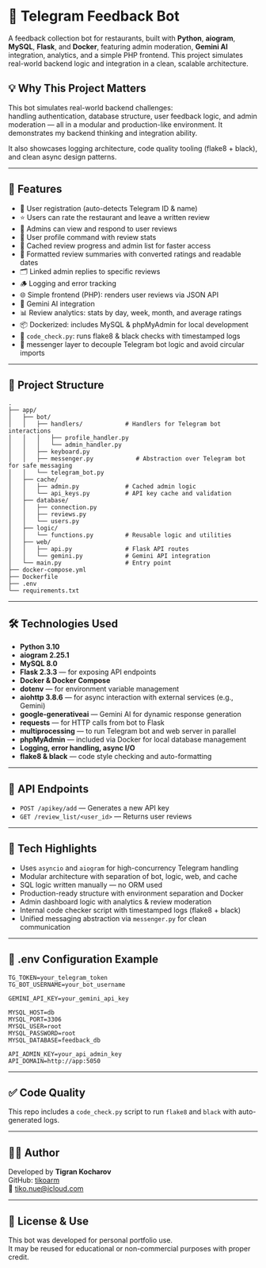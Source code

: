 # 📝 Telegram Feedback Bot

A feedback collection bot for restaurants, built with **Python**, **aiogram**, **MySQL**, **Flask**, and **Docker**, featuring admin moderation, **Gemini AI** integration, analytics, and a simple PHP frontend. 
This project simulates real-world backend logic and integration in a clean, scalable architecture.

## 💡 Why This Project Matters

This bot simulates real-world backend challenges:  
handling authentication, database structure, user feedback logic, and admin moderation — all in a modular and production-like environment. It demonstrates my backend thinking and integration ability.

It also showcases logging architecture, code quality tooling (flake8 + black), and clean async design patterns.

---

## 🚀 Features

- 🔐 User registration (auto-detects Telegram ID & name)
- ⭐️ Users can rate the restaurant and leave a written review
- 👮 Admins can view and respond to user reviews
- 🧾 User profile command with review stats
- 🧠 Cached review progress and admin list for faster access
- 🧠 Formatted review summaries with converted ratings and readable dates
- 🗂️ Linked admin replies to specific reviews
- 🪵 Logging and error tracking
- 🌐 Simple frontend (PHP): renders user reviews via JSON API
- 🤖 Gemini AI integration
- 📊 Review analytics: stats by day, week, month, and average ratings
- 📦 Dockerized: includes MySQL & phpMyAdmin for local development
- 🧪 `code_check.py`: runs flake8 & black checks with timestamped logs
- 💬 messenger layer to decouple Telegram bot logic and avoid circular imports

---

## 📂 Project Structure

```
.
├── app/
│   ├── bot/
│   │   ├── handlers/            # Handlers for Telegram bot interactions
│   │   │   ├── profile_handler.py
│   │   │   └── admin_handler.py
│   │   ├── keyboard.py
│   │   ├── messenger.py            # Abstraction over Telegram bot for safe messaging
│   │   └── telegram_bot.py
│   ├── cache/
│   │   ├── admin.py             # Cached admin logic
│   │   └── api_keys.py          # API key cache and validation
│   ├── database/
│   │   ├── connection.py
│   │   ├── reviews.py
│   │   └── users.py
│   ├── logic/
│   │   └── functions.py         # Reusable logic and utilities
│   ├── web/
│   │   ├── api.py               # Flask API routes
│   │   └── gemini.py            # Gemini API integration
│   └── main.py                  # Entry point
├── docker-compose.yml
├── Dockerfile
├── .env
└── requirements.txt
```

---

## 🛠️ Technologies Used

- **Python 3.10**
- **aiogram 2.25.1**
- **MySQL 8.0**
- **Flask 2.3.3** — for exposing API endpoints
- **Docker & Docker Compose**
- **dotenv** — for environment variable management
- **aiohttp 3.8.6** — for async interaction with external services (e.g., Gemini)
- **google-generativeai** — Gemini AI for dynamic response generation
- **requests** — for HTTP calls from bot to Flask
- **multiprocessing** — to run Telegram bot and web server in parallel
- **phpMyAdmin** — included via Docker for local database management
- **Logging, error handling, async I/O**
- **flake8 & black** — code style checking and auto-formatting

---

## 🔌 API Endpoints

- `POST /apikey/add` — Generates a new API key  
- `GET /review_list/<user_id>` — Returns user reviews  

---

## 🧠 Tech Highlights

- Uses `asyncio` and `aiogram` for high-concurrency Telegram handling  
- Modular architecture with separation of bot, logic, web, and cache  
- SQL logic written manually — no ORM used  
- Production-ready structure with environment separation and Docker  
- Admin dashboard logic with analytics & review moderation
- Internal code checker script with timestamped logs (flake8 + black)
- Unified messaging abstraction via `messenger.py` for clean communication

---

## 🧾 .env Configuration Example

```env
TG_TOKEN=your_telegram_token
TG_BOT_USERNAME=your_bot_username

GEMINI_API_KEY=your_gemini_api_key

MYSQL_HOST=db
MYSQL_PORT=3306
MYSQL_USER=root
MYSQL_PASSWORD=root
MYSQL_DATABASE=feedback_db

API_ADMIN_KEY=your_api_admin_key
API_DOMAIN=http://app:5050
```

---
## ✅ Code Quality

This repo includes a `code_check.py` script to run `flake8` and `black` with auto-generated logs.

---

## 👨‍💻 Author

Developed by **Tigran Kocharov**  
GitHub: [tikoarm](https://github.com/tikoarm)  
📧 tiko.nue@icloud.com

---

## 📄 License & Use

This bot was developed for personal portfolio use.  
It may be reused for educational or non-commercial purposes with proper credit.